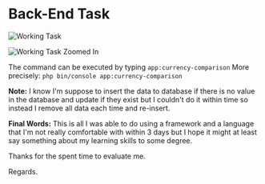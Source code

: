 Back-End Task
=======

![Working Task](https://media.giphy.com/media/defybnEk2nOhdBYLCi/giphy.gif)

![Working Task Zoomed In](https://media.giphy.com/media/f9RH5APGTKMIvwo1wb/giphy.gif)

The command can be executed by typing `app:currency-comparison`
More precisely: `php bin/console app:currency-comparison`

**Note:** I know I'm suppose to insert the data to database if there is no value in the database and update if they exist but I couldn't do it within time so instead I remove all data each time and re-insert.

**Final Words:** This is all I was able to do using a framework and a language that I'm not really comfortable with within 3 days but I hope it might at least say something about my learning skills to some degree.

Thanks for the spent time to evaluate me.

Regards.